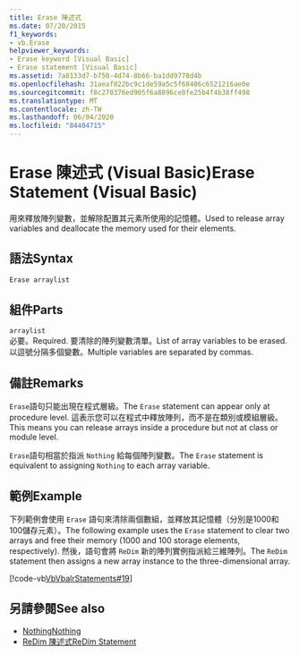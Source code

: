 ```yaml
---
title: Erase 陳述式
ms.date: 07/20/2015
f1_keywords:
- vb.Erase
helpviewer_keywords:
- Erase keyword [Visual Basic]
- Erase statement [Visual Basic]
ms.assetid: 7a8133d7-b750-4d74-8b66-ba1dd9778d4b
ms.openlocfilehash: 31aeaf822bc9c1de59a5c5f68406c6521216ae0e
ms.sourcegitcommit: f8c270376ed905f6a8896ce0fe25b4f4b38ff498
ms.translationtype: MT
ms.contentlocale: zh-TW
ms.lasthandoff: 06/04/2020
ms.locfileid: "84404715"
---
```

# <a name="erase-statement-visual-basic"></a><span data-ttu-id="5f4a6-102">Erase 陳述式 (Visual Basic)</span><span class="sxs-lookup"><span data-stu-id="5f4a6-102">Erase Statement (Visual Basic)</span></span>
<span data-ttu-id="5f4a6-103">用來釋放陣列變數，並解除配置其元素所使用的記憶體。</span><span class="sxs-lookup"><span data-stu-id="5f4a6-103">Used to release array variables and deallocate the memory used for their elements.</span></span>  
  
## <a name="syntax"></a><span data-ttu-id="5f4a6-104">語法</span><span class="sxs-lookup"><span data-stu-id="5f4a6-104">Syntax</span></span>  
  
```vb  
Erase arraylist  
```  
  
## <a name="parts"></a><span data-ttu-id="5f4a6-105">組件</span><span class="sxs-lookup"><span data-stu-id="5f4a6-105">Parts</span></span>  
 `arraylist`  
 <span data-ttu-id="5f4a6-106">必要。</span><span class="sxs-lookup"><span data-stu-id="5f4a6-106">Required.</span></span> <span data-ttu-id="5f4a6-107">要清除的陣列變數清單。</span><span class="sxs-lookup"><span data-stu-id="5f4a6-107">List of array variables to be erased.</span></span> <span data-ttu-id="5f4a6-108">以逗號分隔多個變數。</span><span class="sxs-lookup"><span data-stu-id="5f4a6-108">Multiple variables are separated by commas.</span></span>  
  
## <a name="remarks"></a><span data-ttu-id="5f4a6-109">備註</span><span class="sxs-lookup"><span data-stu-id="5f4a6-109">Remarks</span></span>  
 <span data-ttu-id="5f4a6-110">`Erase`語句只能出現在程式層級。</span><span class="sxs-lookup"><span data-stu-id="5f4a6-110">The `Erase` statement can appear only at procedure level.</span></span> <span data-ttu-id="5f4a6-111">這表示您可以在程式中釋放陣列，而不是在類別或模組層級。</span><span class="sxs-lookup"><span data-stu-id="5f4a6-111">This means you can release arrays inside a procedure but not at class or module level.</span></span>  
  
 <span data-ttu-id="5f4a6-112">`Erase`語句相當於指派 `Nothing` 給每個陣列變數。</span><span class="sxs-lookup"><span data-stu-id="5f4a6-112">The `Erase` statement is equivalent to assigning `Nothing` to each array variable.</span></span>  
  
## <a name="example"></a><span data-ttu-id="5f4a6-113">範例</span><span class="sxs-lookup"><span data-stu-id="5f4a6-113">Example</span></span>  
 <span data-ttu-id="5f4a6-114">下列範例會使用 `Erase` 語句來清除兩個數組，並釋放其記憶體（分別是1000和100儲存元素）。</span><span class="sxs-lookup"><span data-stu-id="5f4a6-114">The following example uses the `Erase` statement to clear two arrays and free their memory (1000 and 100 storage elements, respectively).</span></span> <span data-ttu-id="5f4a6-115">然後，語句會將 `ReDim` 新的陣列實例指派給三維陣列。</span><span class="sxs-lookup"><span data-stu-id="5f4a6-115">The `ReDim` statement then assigns a new array instance to the three-dimensional array.</span></span>  
  
 [!code-vb[VbVbalrStatements#19](~/samples/snippets/visualbasic/VS_Snippets_VBCSharp/VbVbalrStatements/VB/Class1.vb#19)]  
  
## <a name="see-also"></a><span data-ttu-id="5f4a6-116">另請參閱</span><span class="sxs-lookup"><span data-stu-id="5f4a6-116">See also</span></span>

- [<span data-ttu-id="5f4a6-117">Nothing</span><span class="sxs-lookup"><span data-stu-id="5f4a6-117">Nothing</span></span>](../nothing.md)
- [<span data-ttu-id="5f4a6-118">ReDim 陳述式</span><span class="sxs-lookup"><span data-stu-id="5f4a6-118">ReDim Statement</span></span>](redim-statement.md)
